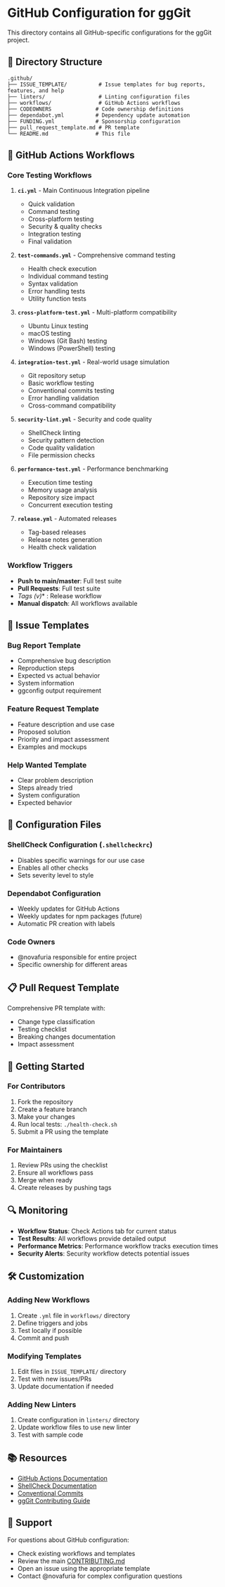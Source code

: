 # GitHub Configuration for ggGit

This directory contains all GitHub-specific configurations for the ggGit project.

## 📁 Directory Structure

```
.github/
├── ISSUE_TEMPLATE/          # Issue templates for bug reports, features, and help
├── linters/                 # Linting configuration files
├── workflows/               # GitHub Actions workflows
├── CODEOWNERS              # Code ownership definitions
├── dependabot.yml          # Dependency update automation
├── FUNDING.yml             # Sponsorship configuration
├── pull_request_template.md # PR template
└── README.md               # This file
```

## 🚀 GitHub Actions Workflows

### Core Testing Workflows

1. **`ci.yml`** - Main Continuous Integration pipeline
   - Quick validation
   - Command testing
   - Cross-platform testing
   - Security & quality checks
   - Integration testing
   - Final validation

2. **`test-commands.yml`** - Comprehensive command testing
   - Health check execution
   - Individual command testing
   - Syntax validation
   - Error handling tests
   - Utility function tests

3. **`cross-platform-test.yml`** - Multi-platform compatibility
   - Ubuntu Linux testing
   - macOS testing
   - Windows (Git Bash) testing
   - Windows (PowerShell) testing

4. **`integration-test.yml`** - Real-world usage simulation
   - Git repository setup
   - Basic workflow testing
   - Conventional commits testing
   - Error handling validation
   - Cross-command compatibility

5. **`security-lint.yml`** - Security and code quality
   - ShellCheck linting
   - Security pattern detection
   - Code quality validation
   - File permission checks

6. **`performance-test.yml`** - Performance benchmarking
   - Execution time testing
   - Memory usage analysis
   - Repository size impact
   - Concurrent execution testing

7. **`release.yml`** - Automated releases
   - Tag-based releases
   - Release notes generation
   - Health check validation

### Workflow Triggers

- **Push to main/master**: Full test suite
- **Pull Requests**: Full test suite
- **Tags (v*)** : Release workflow
- **Manual dispatch**: All workflows available

## 🐛 Issue Templates

### Bug Report Template
- Comprehensive bug description
- Reproduction steps
- Expected vs actual behavior
- System information
- ggconfig output requirement

### Feature Request Template
- Feature description and use case
- Proposed solution
- Priority and impact assessment
- Examples and mockups

### Help Wanted Template
- Clear problem description
- Steps already tried
- System configuration
- Expected behavior

## 🔧 Configuration Files

### ShellCheck Configuration (`.shellcheckrc`)
- Disables specific warnings for our use case
- Enables all other checks
- Sets severity level to style

### Dependabot Configuration
- Weekly updates for GitHub Actions
- Weekly updates for npm packages (future)
- Automatic PR creation with labels

### Code Owners
- @novafuria responsible for entire project
- Specific ownership for different areas

## 📋 Pull Request Template

Comprehensive PR template with:
- Change type classification
- Testing checklist
- Breaking changes documentation
- Impact assessment

## 🚀 Getting Started

### For Contributors
1. Fork the repository
2. Create a feature branch
3. Make your changes
4. Run local tests: `./health-check.sh`
5. Submit a PR using the template

### For Maintainers
1. Review PRs using the checklist
2. Ensure all workflows pass
3. Merge when ready
4. Create releases by pushing tags

## 🔍 Monitoring

- **Workflow Status**: Check Actions tab for current status
- **Test Results**: All workflows provide detailed output
- **Performance Metrics**: Performance workflow tracks execution times
- **Security Alerts**: Security workflow detects potential issues

## 🛠️ Customization

### Adding New Workflows
1. Create `.yml` file in `workflows/` directory
2. Define triggers and jobs
3. Test locally if possible
4. Commit and push

### Modifying Templates
1. Edit files in `ISSUE_TEMPLATE/` directory
2. Test with new issues/PRs
3. Update documentation if needed

### Adding New Linters
1. Create configuration in `linters/` directory
2. Update workflow files to use new linter
3. Test with sample code

## 📚 Resources

- [GitHub Actions Documentation](https://docs.github.com/en/actions)
- [ShellCheck Documentation](https://www.shellcheck.net/)
- [Conventional Commits](https://www.conventionalcommits.org/)
- [ggGit Contributing Guide](../CONTRIBUTING.md)

## 🤝 Support

For questions about GitHub configuration:
- Check existing workflows and templates
- Review the main [CONTRIBUTING.md](../CONTRIBUTING.md)
- Open an issue using the appropriate template
- Contact @novafuria for complex configuration questions
